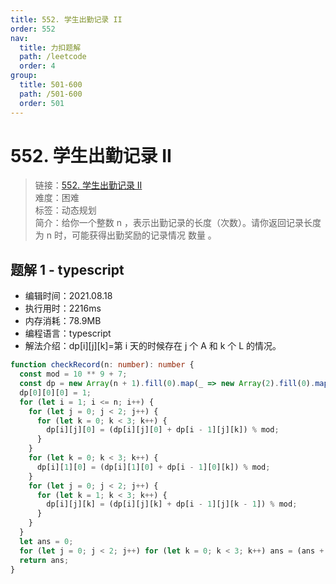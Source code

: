 ```yaml
---
title: 552. 学生出勤记录 II
order: 552
nav:
  title: 力扣题解
  path: /leetcode
  order: 4
group:
  title: 501-600
  path: /501-600
  order: 501
---
```


# 552. 学生出勤记录 II

> 链接：[552. 学生出勤记录 II](https://leetcode-cn.com/problems/student-attendance-record-ii/)  
> 难度：困难  
> 标签：动态规划  
> 简介：给你一个整数 n ，表示出勤记录的长度（次数）。请你返回记录长度为 n 时，可能获得出勤奖励的记录情况 数量 。

## 题解 1 - typescript

- 编辑时间：2021.08.18
- 执行用时：2216ms
- 内存消耗：78.9MB
- 编程语言：typescript
- 解法介绍：dp[i][j][k]=第 i 天的时候存在 j 个 A 和 k 个 L 的情况。

```typescript
function checkRecord(n: number): number {
  const mod = 10 ** 9 + 7;
  const dp = new Array(n + 1).fill(0).map(_ => new Array(2).fill(0).map(_ => new Array(3).fill(0)));
  dp[0][0][0] = 1;
  for (let i = 1; i <= n; i++) {
    for (let j = 0; j < 2; j++) {
      for (let k = 0; k < 3; k++) {
        dp[i][j][0] = (dp[i][j][0] + dp[i - 1][j][k]) % mod;
      }
    }
    for (let k = 0; k < 3; k++) {
      dp[i][1][0] = (dp[i][1][0] + dp[i - 1][0][k]) % mod;
    }
    for (let j = 0; j < 2; j++) {
      for (let k = 1; k < 3; k++) {
        dp[i][j][k] = (dp[i][j][k] + dp[i - 1][j][k - 1]) % mod;
      }
    }
  }
  let ans = 0;
  for (let j = 0; j < 2; j++) for (let k = 0; k < 3; k++) ans = (ans + dp[n][j][k]) % mod;
  return ans;
}
```
